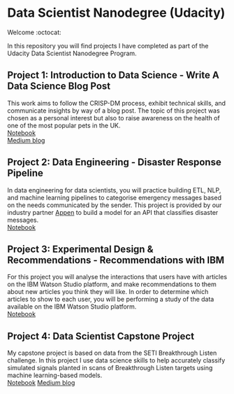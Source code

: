 # Data Scientist Nanodegree (Udacity)

Welcome :octocat:

In this repository you will find projects I have completed as part of the Udacity Data Scientist Nanodegree Program. 

## Project 1: Introduction to Data Science - Write A Data Science Blog Post
This work aims to follow the CRISP-DM process, exhibit technical skills, and communicate insights by way of a blog post.
The topic of this project was chosen as a personal interest but also to raise awareness on the health of one of the most popular pets in the UK.    
[Notebook](https://github.com/Fernandes2692/Rabbits-Not-Rodents_Udacity-Project)    
[Medium blog](https://medium.com/@laurafernandes_32018/rabbits-rodents-fd2436d408e8)

## Project 2: Data Engineering - Disaster Response Pipeline
In data engineering for data scientists, you will practice building ETL, NLP, and machine learning pipelines to categorise emergency messages based on the needs communicated by the sender.
This project is provided by our industry partner [Appen](https://appen.com/) to build a model for an API that classifies disaster messages. </br>
[Notebook](https://github.com/Fernandes2692/Project-Disaster-Response-Pipeline)

## Project 3: Experimental Design & Recommendations - Recommendations with IBM
For this project you will analyse the interactions that users have with articles on the IBM Watson Studio platform, and make recommendations to them about new articles you think they will like. In order to determine which articles to show to each user, you will be performing a study of the data available on the IBM Watson Studio platform. </br>
[Notebook](https://github.com/Fernandes2692/Experimental-Design-Recommendations)

## Project 4: Data Scientist Capstone Project 
My capstone project is based on data from the SETI Breakthrough Listen challenge.
In this project I use data science skills to help accurately classify simulated signals planted in scans of Breakthrough Listen targets using machine learning-based models. </br>
[Notebook](https://github.com/Fernandes2692/Udacity-Capstone-Project_SETI-Breakthrough-Listen)
[Medium blog](https://medium.com/@laurafernandes_32018/classification-of-simulated-technosignatures-in-cadence-snippets-from-the-green-bank-telescope-9de92e72977d)

